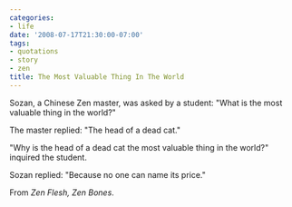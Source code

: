 ```yaml
---
categories:
- life
date: '2008-07-17T21:30:00-07:00'
tags:
- quotations
- story
- zen
title: The Most Valuable Thing In The World
---
```


Sozan, a Chinese Zen master, was asked by a student: "What is the most valuable thing in the world?"

The master replied: "The head of a dead cat."

"Why is the head of a dead cat the most valuable thing in the world?" inquired the student.

Sozan replied: "Because no one can name its price."

From *Zen Flesh, Zen Bones*.
